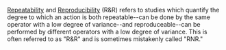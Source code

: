 [Repeatability](https://en.wikipedia.org/wiki/Repeatability) and [Reproducibility](https://en.wikipedia.org/wiki/Reproducibility) (R&R) refers to studies which quantify the degree to which an action is both repeatable--can be done by the same operator with a low degree of variance--and reproduceable--can be performed by different operators with a low degree of variance. This is often referred to as "R&R" and is sometimes mistakenly called "RNR."